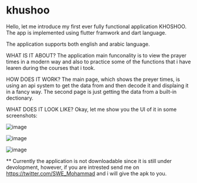 # khushoo

Hello, let me introduce my first ever fully functional application KHOSHOO.
The app is implemented using flutter framwork and dart language.

The application supports both english and arabic language.



WHAT IS IT ABOUT?
The application main funconality is to view the prayer times in a modern way and also to practice some of the functions that i have learen during the courses that i took.



HOW DOES IT WORK?
The main page, which shows the preyer times, is using an api system to get the data from and then decode it and displaing it in a fancy way. The second page is just getting the data from a built-in dectionary.



WHAT DOES IT LOOK LIKE?
Okay, let me show you the UI of it in some screenshots:

![image](https://github.com/MYMurtada/khushoo/assets/118128637/5d272202-cb1b-481b-83a1-bee42ea39266)

![image](https://github.com/MYMurtada/khushoo/assets/118128637/94e29d29-93ae-4061-a9b4-98f2ac9e6a00)

![image](https://github.com/MYMurtada/khushoo/assets/118128637/58157322-0a2e-48ff-b7f9-b102b11dfbf5)



** Currently the application is not downloadable since it is still under devolopment, however, if you are intrested send me on https://twitter.com/SWE_Mohammad and i will give the apk to you.
